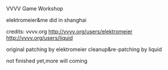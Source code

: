 VVVV Game Workshop 

elektromeier&me did in shanghai

credits:
vvvv.org
http://vvvv.org/users/elektromeier
http://vvvv.org/users/liquid

original patching by elektromeier
cleanup&re-patching by liquid

not finished yet,more will coming

